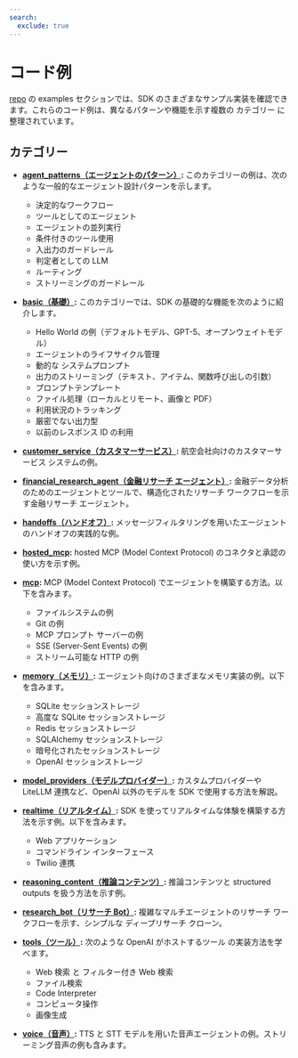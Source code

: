```yaml
---
search:
  exclude: true
---
```

# コード例

[repo](https://github.com/openai/openai-agents-python/tree/main/examples) の examples セクションでは、SDK のさまざまなサンプル実装を確認できます。これらのコード例は、異なるパターンや機能を示す複数の カテゴリー に整理されています。

## カテゴリー

-   **[agent_patterns（エージェントのパターン）](https://github.com/openai/openai-agents-python/tree/main/examples/agent_patterns):**
    このカテゴリーの例は、次のような一般的なエージェント設計パターンを示します。

    -   決定的なワークフロー
    -   ツールとしてのエージェント
    -   エージェントの並列実行
    -   条件付きのツール使用
    -   入出力のガードレール
    -   判定者としての LLM
    -   ルーティング
    -   ストリーミングのガードレール

-   **[basic（基礎）](https://github.com/openai/openai-agents-python/tree/main/examples/basic):**
    このカテゴリーでは、SDK の基礎的な機能を次のように紹介します。

    -   Hello World の例（デフォルトモデル、GPT-5、オープンウェイトモデル）
    -   エージェントのライフサイクル管理
    -   動的な システムプロンプト
    -   出力のストリーミング（テキスト、アイテム、関数呼び出しの引数）
    -   プロンプトテンプレート
    -   ファイル処理（ローカルとリモート、画像と PDF）
    -   利用状況のトラッキング
    -   厳密でない出力型
    -   以前のレスポンス ID の利用

-   **[customer_service（カスタマーサービス）](https://github.com/openai/openai-agents-python/tree/main/examples/customer_service):**
    航空会社向けのカスタマーサービス システムの例。

-   **[financial_research_agent（金融リサーチ エージェント）](https://github.com/openai/openai-agents-python/tree/main/examples/financial_research_agent):**
    金融データ分析のためのエージェントとツールで、構造化されたリサーチ ワークフローを示す金融リサーチ エージェント。

-   **[handoffs（ハンドオフ）](https://github.com/openai/openai-agents-python/tree/main/examples/handoffs):**
    メッセージフィルタリングを用いたエージェントのハンドオフの実践的な例。

-   **[hosted_mcp](https://github.com/openai/openai-agents-python/tree/main/examples/hosted_mcp):**
    hosted MCP (Model Context Protocol) のコネクタと承認の使い方を示す例。

-   **[mcp](https://github.com/openai/openai-agents-python/tree/main/examples/mcp):**
    MCP (Model Context Protocol) でエージェントを構築する方法。以下を含みます。

    -   ファイルシステムの例
    -   Git の例
    -   MCP プロンプト サーバーの例
    -   SSE (Server-Sent Events) の例
    -   ストリーム可能な HTTP の例

-   **[memory（メモリ）](https://github.com/openai/openai-agents-python/tree/main/examples/memory):**
    エージェント向けのさまざまなメモリ実装の例。以下を含みます。

    -   SQLite セッションストレージ
    -   高度な SQLite セッションストレージ
    -   Redis セッションストレージ
    -   SQLAlchemy セッションストレージ
    -   暗号化されたセッションストレージ
    -   OpenAI セッションストレージ

-   **[model_providers（モデルプロバイダー）](https://github.com/openai/openai-agents-python/tree/main/examples/model_providers):**
    カスタムプロバイダーや LiteLLM 連携など、OpenAI 以外のモデルを SDK で使用する方法を解説。

-   **[realtime（リアルタイム）](https://github.com/openai/openai-agents-python/tree/main/examples/realtime):**
    SDK を使ってリアルタイムな体験を構築する方法を示す例。以下を含みます。

    -   Web アプリケーション
    -   コマンドライン インターフェース
    -   Twilio 連携

-   **[reasoning_content（推論コンテンツ）](https://github.com/openai/openai-agents-python/tree/main/examples/reasoning_content):**
    推論コンテンツと structured outputs を扱う方法を示す例。

-   **[research_bot（リサーチ Bot）](https://github.com/openai/openai-agents-python/tree/main/examples/research_bot):**
    複雑なマルチエージェントのリサーチ ワークフローを示す、シンプルな ディープリサーチ クローン。

-   **[tools（ツール）](https://github.com/openai/openai-agents-python/tree/main/examples/tools):**
    次のような OpenAI がホストするツール の実装方法を学べます。

    -   Web 検索 と フィルター付き Web 検索
    -   ファイル検索
    -   Code Interpreter
    -   コンピュータ操作
    -   画像生成

-   **[voice（音声）](https://github.com/openai/openai-agents-python/tree/main/examples/voice):**
    TTS と STT モデルを用いた音声エージェントの例。ストリーミング音声の例も含みます。